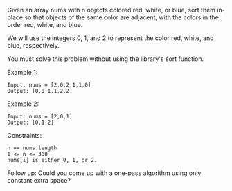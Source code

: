 Given an array nums with n objects colored red, white, or blue, sort them in-place so that objects of the same color are adjacent, with the colors in the order red, white, and blue.<br>

We will use the integers 0, 1, and 2 to represent the color red, white, and blue, respectively.<br>

You must solve this problem without using the library's sort function.<br>

Example 1:

    Input: nums = [2,0,2,1,1,0]
    Output: [0,0,1,1,2,2]

Example 2:

    Input: nums = [2,0,1]
    Output: [0,1,2]

Constraints:

    n == nums.length
    1 <= n <= 300
    nums[i] is either 0, 1, or 2.

Follow up: Could you come up with a one-pass algorithm using only constant extra space?
